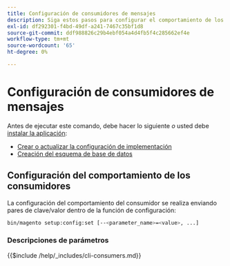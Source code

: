 ```yaml
---
title: Configuración de consumidores de mensajes
description: Siga estos pasos para configurar el comportamiento de los consumidores de colas de mensajes de Adobe Commerce.
exl-id: df292301-f4bd-49df-a241-7467c35bf1d8
source-git-commit: ddf988826c29b4ebf054a4d4fb5f4c285662ef4e
workflow-type: tm+mt
source-wordcount: '65'
ht-degree: 0%

---
```


# Configuración de consumidores de mensajes

Antes de ejecutar este comando, debe hacer lo siguiente *o* usted debe [instalar la aplicación](../advanced.md):

* [Crear o actualizar la configuración de implementación](deployment.md)
* [Creación del esquema de base de datos](database.md)

## Configuración del comportamiento de los consumidores

La configuración del comportamiento del consumidor se realiza enviando pares de clave/valor dentro de la función de configuración:

```bash
bin/magento setup:config:set [--<parameter_name>=<value>, ...]
```

### Descripciones de parámetros

{{$include /help/_includes/cli-consumers.md}}
